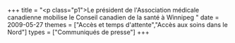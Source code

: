 +++
title = "<p class=\"p1\">Le président de l'Association médicale canadienne mobilise le Conseil canadien de la santé à Winnipeg "
date = 2009-05-27
themes = ["Accès et temps d'attente","Accès aux soins dans le Nord"]
types = ["Communiqués de presse"]
+++
